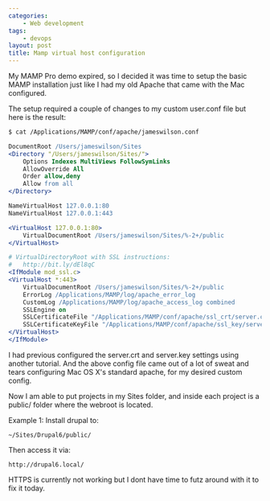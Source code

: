 ```yaml
---
categories:
    - Web development
tags:
    - devops
layout: post
title: Mamp virtual host configuration
---
```


My MAMP Pro demo expired, so I decided it was time to setup the basic MAMP
installation just like I had my old Apache that came with the Mac configured.

<!--more-->

The setup required a couple of changes to my custom user.conf file but here is the result:

```bash
$ cat /Applications/MAMP/conf/apache/jameswilson.conf
```

```apache
DocumentRoot /Users/jameswilson/Sites
<Directory "/Users/jameswilson/Sites/">
    Options Indexes MultiViews FollowSymLinks
    AllowOverride All
    Order allow,deny
    Allow from all
</Directory>

NameVirtualHost 127.0.0.1:80
NameVirtualHost 127.0.0.1:443

<VirtualHost 127.0.0.1:80>
    VirtualDocumentRoot /Users/jameswilson/Sites/%-2+/public
</VirtualHost>

# VirtualDirectoryRoot with SSL instructions:
#   http://bit.ly/dEl8qC
<IfModule mod_ssl.c>
<VirtualHost *:443>
    VirtualDocumentRoot /Users/jameswilson/Sites/%-2+/public
    ErrorLog /Applications/MAMP/log/apache_error_log
    CustomLog /Applications/MAMP/log/apache_access_log combined
    SSLEngine on
    SSLCertificateFile "/Applications/MAMP/conf/apache/ssl_crt/server.crt"
    SSLCertificateKeyFile "/Applications/MAMP/conf/apache/ssl_key/server.key"
</VirtualHost>
</IfModule>
```

I had previous configured the server.crt and server.key settings using another
tutorial.  And the above config file came out of a lot of sweat and tears
configuring Mac OS X's standard apache, for my desired custom config.

Now I am able to put projects in my Sites folder, and inside each project is a
public/ folder where the webroot is located.

Example 1:  Install drupal to:

    ~/Sites/Drupal6/public/

Then access it via:

    http://drupal6.local/

HTTPS is currently not working but I dont have time to futz around with it to
fix it today.
